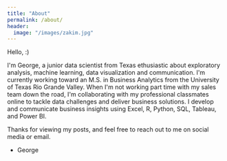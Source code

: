```yaml
---
title: "About"
permalink: /about/
header:
  image: "/images/zakim.jpg"
---
```


Hello, :)

I'm George, a junior data scientist from Texas ethusiastic about exploratory analysis, machine learning, data visualization and communication.  I'm currently working toward an M.S. in Business Analytics from the University of Texas Rio Grande Valley.  When I'm not working part time with my sales team down the road, I'm collaborating with my professional classmates online to tackle data challenges and deliver business solutions.  I develop and communicate business insights using Excel, R, Python, SQL, Tableau, and Power BI.

Thanks for viewing my posts, and feel free to reach out to me on social media or email.

- George
